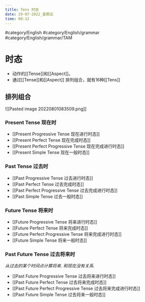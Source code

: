```yaml
---
title: Tens 时态
date: 29-07-2022_星期五
time: 08:12
---
```


#category/English #category/English/grammar  #category/English/grammar/TAM 

# 时态 

- 动作的[[Tense]]和[[Aspect]]。  
- 通过[[Tense]]和[[Aspect]] 排列组合，就有16种[[Tens]]


## 排列组合

![[Pasted image 20220801083509.png]]

### Present Tense 现在时

- [[Present Progressive Tense 现在进行时态]]  
- [[Present Perfect Tense 现在完成时态]]  
- [[Present Perfect Progressive Tense 现在完成进行时态]]  
- [[Present Simple Tense 现在一般时态]]   


### Past Tense 过去时

- [[Past Progressive Tense 过去进行时态]]  
- [[Past Perfect Tense 过去完成时态]]  
- [[Past Perfect Progressive Tense  过去完成进行时态]]  
- [[Past Simple Tense 过去一般时态]]  


### Future Tense 将来时
- [[Future Progressive Tense  将来进行时态]]  
- [[Future Perfect Tense 将来完成时态]]  
- [[Future Perfect Progressive Tense  将来完成进行时态]]  
- [[Future Simple Tense  将来一般时态]]  



### Past Future Tense 过去将来时
*从过去的某个时间点计算将来. 和现在没有关系.*

- [[Past Future Progressive Tense 过去将来进行时态]]  
- [[Past Future Perfect Tense 过去将来完成时态]]  
- [[Past Future Perfect Progressive Tense  过去将来完成进行时态]]  
- [[Past Future Simple Tense  过去将来一般时态]]  



